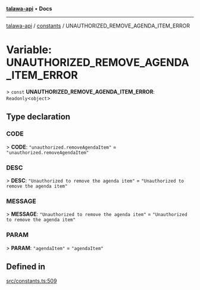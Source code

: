 [**talawa-api**](../../README.md) • **Docs**

***

[talawa-api](../../modules.md) / [constants](../README.md) / UNAUTHORIZED\_REMOVE\_AGENDA\_ITEM\_ERROR

# Variable: UNAUTHORIZED\_REMOVE\_AGENDA\_ITEM\_ERROR

\> `const` **UNAUTHORIZED\_REMOVE\_AGENDA\_ITEM\_ERROR**: `Readonly`\<`object`\>

## Type declaration

### CODE

\> **CODE**: `"unauthorized.removeAgendaItem"` = `"unauthorized.removeAgendaItem"`

### DESC

\> **DESC**: `"Unauthorized to remove the agenda item"` = `"Unauthorized to remove the agenda item"`

### MESSAGE

\> **MESSAGE**: `"Unauthorized to remove the agenda item"` = `"Unauthorized to remove the agenda item"`

### PARAM

\> **PARAM**: `"agendaItem"` = `"agendaItem"`

## Defined in

[src/constants.ts:509](https://github.com/PalisadoesFoundation/talawa-api/blob/2f8fb6988cd34004fbbf76550c8eef691b861a19/src/constants.ts#L509)
